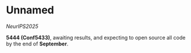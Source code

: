 # Unnamed
*NeurIPS2025*

**5444 (Conf5433)**, awaiting results, and expecting to open source all code by the end of **September**.
